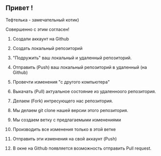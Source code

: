 ## Привет !

Тефтелька - замечательный котик)

Совершенно с этим согласен!

1. Создали аккаунт на Github
2. Создать локальный репозиторий
3. "Подружить" ваш локальный и удаленный репозиторий.
4. Отправить (Push) ваш локальный репозиторий в удаленный (на Github)
5. Провечти изменения "с другого компьютера"
6. Выкачать (Pull) актуальное состояние из удаленноого репозитория.



1. Делаем (Fork) интресующего нас репозитория.
2. Мы делаем git clone нашей версии этого репозитория.
3. Мы создаем ветку с предлагаемыми изменениями
4. Производить все изменения только в этой ветке
5. Отправить эти изменения на свой аккаунт (Push)
6. В окне на Github появляется возможность отправить Pull request.